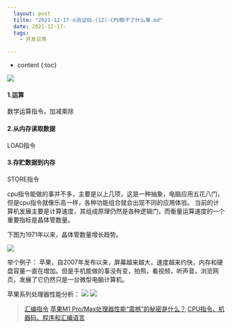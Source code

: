 ```yaml
---
  layout: post
  tilte: "2021-12-17-⛵︎验证码-(12)-CPU都干了什么事.md"
  date: 2021-12-17-
  tags: 
    - 开发日常

---
```



* content
{:toc}


![](https://upload-images.jianshu.io/upload_images/15312191-baf3683dfa4ac18b.png?imageMogr2/auto-orient/strip%7CimageView2/2/w/1240)


#### 1.运算 
数学运算指令，加减乘除
#### 2.从内存读取数据
LOAD指令
#### 3.存贮数据到内存
STORE指令


cpu指令能做的事并不多，主要是以上几项，这是一种抽象，电脑应用五花八门，但是cpu指令就像乐高一样，各种功能组合就会出现不同的应用体验。
当前的计算机发展主要是计算速度，其组成原理仍然是各种逻辑门，而衡量运算速度的一个重要指标是晶体管数量。

下图为1971年以来，晶体管数量增长趋势。

![](https://upload-images.jianshu.io/upload_images/15312191-1d18c1d27a2209f4.png?imageMogr2/auto-orient/strip%7CimageView2/2/w/1240)

 举个例子：
苹果，自2007年发布以来，屏幕越来越大，速度越来约快，内存和硬盘容量一直在增加。但是手机能做的事没有变，拍照，看视频，听声音，浏览网页，发展了它仍然只是一台微型电脑计算机。

苹果系列处理器性能分析：
![](https://upload-images.jianshu.io/upload_images/15312191-9907fb88a4895d1c.png?imageMogr2/auto-orient/strip%7CimageView2/2/w/1240)
![](https://upload-images.jianshu.io/upload_images/15312191-b8348448c3b02535.png?imageMogr2/auto-orient/strip%7CimageView2/2/w/1240)

>[汇编指令](https://www.mallocfree.com/basic/asm/asm-2-instruction.htm)
> [苹果M1 Pro/Max处理器性能“震撼”的秘密是什么？](https://www.eet-china.com/mp/a84799.html)
> [CPU指令、机器码、程序和汇编语言](https://www.cnblogs.com/yilang/p/10997380.html)

